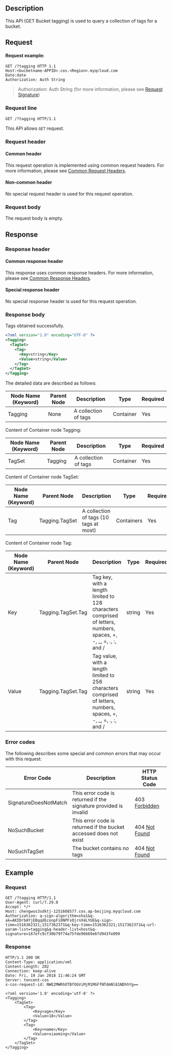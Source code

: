 ## Description
This API (GET Bucket tagging) is used to query a collection of tags for a bucket.

## Request
#### Request example:

```
GET /?tagging HTTP 1.1
Host:<bucketname-APPID>.cos.<Region>.myqcloud.com
Date:date
Authorization: Auth String
```
> Authorization: Auth String (for more information, please see [Request Signature](https://intl.cloud.tencent.com/document/product/436/7778))


### Request line

```
GET /?tagging HTTP/1.1
```

This API allows `GET` request.


### Request header

#### Common header

This request operation is implemented using common request headers. For more information, please see [Common Request Headers](https://cloud.tencent.com/document/product/436/7728 "Common Request Headers").

#### Non-common header

No special request header is used for this request operation.

### Request body
The request body is empty.

## Response
### Response header

#### Common response header

This response uses common response headers. For more information, please see [Common Response Headers](https://intl.cloud.tencent.com/document/product/436/7729 "Common Request Headers").

#### Special response header

No special response header is used for this request operation.

### Response body
Tags obtained successfully.

```xml
<?xml version="1.0" encoding="UTF-8" ?>
<Tagging>
  <TagSet>
    <Tag>
      <Key>string</Key>
      <Value>string</Value>
    </Tag>
  </TagSet>
</Tagging>
```

The detailed data are described as follows:

Node Name (Keyword) | Parent Node | Description | Type | Required
---|---|---|---|---
Tagging| None | A collection of tags |Container|Yes

Content of Container node Tagging:

Node Name (Keyword) | Parent Node | Description | Type | Required
---|---|---|---|---
TagSet|Tagging|A collection of tags |Container|Yes
Content of Container node TagSet:

Node Name (Keyword) | Parent Node | Description | Type | Required
---|---|---|---|---
Tag|Tagging.TagSet|A collection of tags (10 tags at most) |Containers|Yes
Content of Container node Tag:

Node Name (Keyword) | Parent Node | Description | Type | Required
---|---|---|---|---
Key|Tagging.TagSet.Tag|Tag key, with a length limited to 128 characters comprised of letters, numbers, spaces, +, -, _, =, ., :, and / |string|Yes
Value|Tagging.TagSet.Tag|Tag value, with a length limited to 256 characters comprised of letters, numbers, spaces, +, -, _, =, ., :, and / |string|Yes


### Error codes
The following describes some special and common errors that may occur with this request:

Error Code | Description | HTTP Status Code
---|---|---
SignatureDoesNotMatch|This error code is returned if the signature provided is invalid | 403 [Forbidden](https://tools.ietf.org/html/rfc7231#section-6.5.3)
NoSuchBucket|This error code is returned if the bucket accessed does not exist | 404 [Not Found](https://tools.ietf.org/html/rfc7231#section-6.5.4)
NoSuchTagSet|The bucket contains no tags | 404 [Not Found](https://tools.ietf.org/html/rfc7231#section-6.5.4)


## Example

### Request

```
GET /?tagging HTTP/1.1
User-Agent: curl/7.29.0
Accept: */*
Host: chengwus3sdktj-1251668577.cos.ap-beijing.myqcloud.com
Authorization: q-sign-algorithm=sha1&q-ak=AKIDrbAYjEBqqdEconpFi8NPFsOjrnX4LYUE&q-sign-time=1516362321;1517362371&q-key-time=1516362321;1517362371&q-url-param-list=tagging&q-header-list=host&q-signature=167efc9cf30b79f74a75fde96669e6fd943fe099
```

### Response

```
HTTP/1.1 200 OK
Content-Type: application/xml
Content-Length: 202
Connection: keep-alive
Date: Fri, 19 Jan 2018 11:46:24 GMT
Server: tencent-cos
x-cos-request-id: NWE2MWRhOTBfOGViMjM1MGFfNTdmNl81NDhhYg==

<?xml version='1.0' encoding='utf-8' ?>
<Tagging>
	<TagSet>
		<Tag>
			<Key>age</Key>
			<Value>18</Value>
		</Tag>
		<Tag>
			<Key>name</Key>
			<Value>xiaoming</Value>
		</Tag>
	</TagSet>
</Tagging>
```

